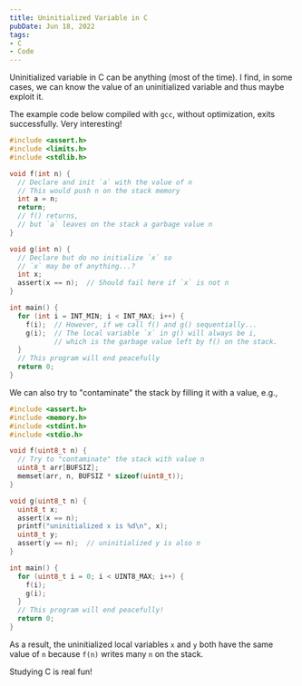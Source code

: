 ```yaml
---
title: Uninitialized Variable in C
pubDate: Jun 18, 2022
tags:
- C
- Code
---
```


Uninitialized variable in C can be anything (most of the time). I find, in some cases, we can know the value of an uninitialized variable and thus maybe exploit it.

The example code below compiled with `gcc`, without optimization, exits successfully. Very interesting!

```c
#include <assert.h>
#include <limits.h>
#include <stdlib.h>

void f(int n) {
  // Declare and init `a` with the value of n
  // This would push n on the stack memory
  int a = n;
  return;
  // f() returns,
  // but `a` leaves on the stack a garbage value n
}

void g(int n) {
  // Declare but do no initialize `x` so
  // `x` may be of anything...?
  int x;
  assert(x == n);  // Should fail here if `x` is not n
}

int main() {
  for (int i = INT_MIN; i < INT_MAX; i++) {
    f(i);  // However, if we call f() and g() sequentially...
    g(i);  // The local variable `x` in g() will always be i,
           // which is the garbage value left by f() on the stack.
  }
  // This program will end peacefully
  return 0;
}
```

We can also try to "contaminate" the stack by filling it with a value, e.g.,

```c
#include <assert.h>
#include <memory.h>
#include <stdint.h>
#include <stdio.h>

void f(uint8_t n) {
  // Try to "contaminate" the stack with value n
  uint8_t arr[BUFSIZ];
  memset(arr, n, BUFSIZ * sizeof(uint8_t));
}

void g(uint8_t n) {
  uint8_t x;
  assert(x == n);
  printf("uninitialized x is %d\n", x);
  uint8_t y;
  assert(y == n);  // uninitialized y is also n
}

int main() {
  for (uint8_t i = 0; i < UINT8_MAX; i++) {
    f(i);
    g(i);
  }
  // This program will end peacefully!
  return 0;
}
```

As a result, the uninitialized local variables `x` and `y` both have the same value of `n` because `f(n)` writes many `n` on the stack.

Studying C is real fun!
